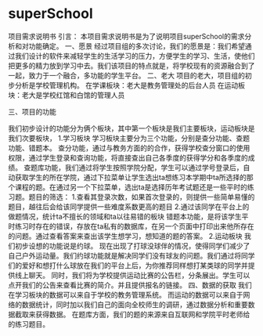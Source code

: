 # superSchool
项目需求说明书
引言：
本项目需求说明书是为了说明项目superSchool的需求分析和对功能确定。
一、愿景
经过项目组的多次讨论，我们的愿景是：我们希望通过我们设计的软件来减轻学生的生活学习的压力，方便学生的学习、生活，使他们把更多的精力放到学习中去。我们该项目的特点就是，将学校现有的资源融合到了一起，致力于一个融合，多功能的学生平台。
二、老大
项目的老大，项目组的初步分析是学校管理机构。
在学课板块：老大是教务管理处的后台人员
在运动板块：老大是学校红馆和白馆的管理人员

三、项目的功能

我们初步设计的功能分为俩个板块，其中第一个板块是我们主要板块，运动板块是我们次要板块，
1.学习板块
学习板块主要分为三个功能，分别是查分功能、查题功能、错题本。
查分功能，通过与教务方面的的合作，获得学校查分窗口的使用权限，通过学生登录和查询功能，将直接查出自己各季度的获得学分和各季度的成绩。
查题库功能，我们通过将学生按照学院分配，学生可以通过学号登录后，自动获取学生的所在学院，通过下拉菜单让学生选出ta想练习本学期中ta所选择的那个课程的题。在通过另一个下拉菜单，选出ta是选择历年考试题还是一些平时的练习题。题目的筛选：
1.查看其登录次数，如果首次登录的，则提供一些简单易懂的题目，越往后会给该同学提供一些难度系数更高的题目
2.通过该同学在平台上的做题情况，统计ta不擅长的领域和ta以往易错的板块
错题本功能，是将该学生平时练习时存在的错误，存放在ta私有的数据库，在另一个页面中打印出来他所存在的问题。通过查看答案来查出该学生想学习，想知道的题的答案。
2.运动板块
我们初步设想的功能说是约球。
现在出现了打球没球伴的情况，使得同学们减少了自己户外运动量。我们约球功能就是解决同学们没有球友的问题。我们通过将同学们的爱好和想打什么球放在我们的平台上后，为你推荐同样想打某类球的同学并提供线上聊天。
同时，我们将为学校提供运动比赛的公告栏，分条展出。学生可以点开我们的公告来查看比赛的简介。并且提供报名的链接。
四、数据的获取
我们在学习板块的数据可以来自于学校的教务管理系统。
而运动的数据可以来自于网络的数据统计，同时加以我们自己的面向全校师生的调研，通过数据分析和重要数据截取来获得数据。
在题库方面，我们的题的来源来自互联网和学院平时老师给的练习题目。

